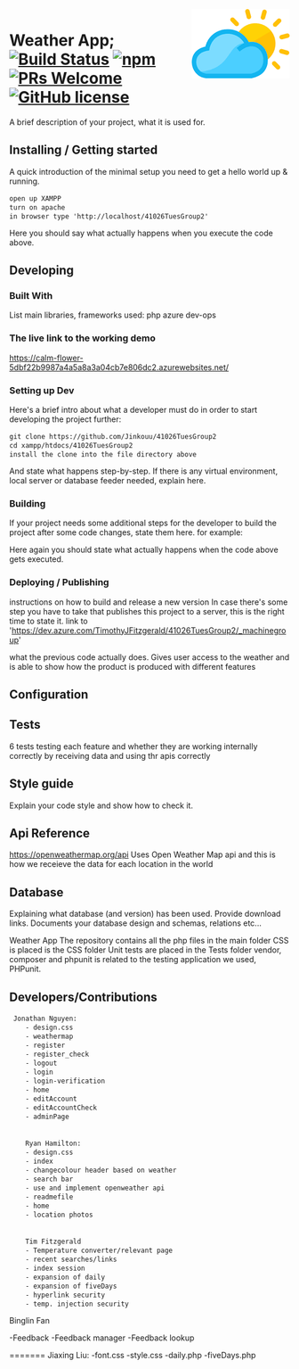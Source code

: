 
<img src="./temperatureHeaders/logo.png" alt="Logo of the project" align="right">

# Weather App; [![Build Status](https://img.shields.io/travis/npm/npm/latest.svg?style=flat-square)](https://travis-ci.org/npm/npm) [![npm](https://img.shields.io/npm/v/npm.svg?style=flat-square)](https://www.npmjs.com/package/npm) [![PRs Welcome](https://img.shields.io/badge/PRs-welcome-brightgreen.svg?style=flat-square)](http://makeapullrequest.com) [![GitHub license](https://img.shields.io/badge/license-MIT-blue.svg?style=flat-square)](https://github.com/your/your-project/blob/master/LICENSE)


A brief description of your project, what it is used for.

## Installing / Getting started

A quick introduction of the minimal setup you need to get a hello world up &
running.

```shell
open up XAMPP
turn on apache 
in browser type 'http://localhost/41026TuesGroup2'
```

Here you should say what actually happens when you execute the code above.

## Developing

### Built With
List main libraries, frameworks used:
php
azure dev-ops

### The live link to the working demo

https://calm-flower-5dbf22b9987a4a5a8a3a04cb7e806dc2.azurewebsites.net/
### Setting up Dev

Here's a brief intro about what a developer must do in order to start developing
the project further:

```shell
git clone https://github.com/Jinkouu/41026TuesGroup2
cd xampp/htdocs/41026TuesGroup2
install the clone into the file directory above
```

And state what happens step-by-step. If there is any virtual environment, local server or database feeder needed, explain here.

### Building

If your project needs some additional steps for the developer to build the
project after some code changes, state them here. for example:

Here again you should state what actually happens when the code above gets
executed.

### Deploying / Publishing
instructions on how to build and release a new version
In case there's some step you have to take that publishes this project to a
server, this is the right time to state it.
link to 'https://dev.azure.com/TimothyJFitzgerald/41026TuesGroup2/_machinegroup'

 what the previous code actually does.
Gives user access to the weather and is able to show how the product is produced with different features


## Configuration


## Tests

6 tests testing each feature and whether they are working internally correctly by receiving data and using thr apis correctly 



## Style guide

Explain your code style and show how to check it.


## Api Reference


https://openweathermap.org/api
Uses Open Weather Map api and this is how we receieve the data for each location in the world

## Database

Explaining what database (and version) has been used. Provide download links.
Documents your database design and schemas, relations etc... 


Weather App
    The repository contains all the php files in the main folder
    CSS is placed is the CSS folder
    Unit tests are placed in the Tests folder
    vendor, composer and phpunit is related to the testing application we used, PHPunit.

## Developers/Contributions

     Jonathan Nguyen:
        - design.css
        - weathermap
        - register
        - register_check
        - logout
        - login
        - login-verification
        - home
        - editAccount
        - editAccountCheck
        - adminPage


        Ryan Hamilton:
        - design.css
        - index 
        - changecolour header based on weather
        - search bar
        - use and implement openweather api
        - readmefile
        - home
        - location photos


        Tim Fitzgerald
        - Temperature converter/relevant page
        - recent searches/links
        - index session
        - expansion of daily
        - expansion of fiveDays
        - hyperlink security
        - temp. injection security


 Binglin Fan

 -Feedback
 -Feedback manager
 -Feedback lookup

=======
    Jiaxing Liu:
        -font.css
        -style.css
        -daily.php
        -fiveDays.php







<?php 

$sname = "localhost";
$unmae = "root";
$password = "";

$db_name = "test_db";

$conn = mysqli_connect($sname, $unmae, $password, $db_name);

if (!$conn){
    echo "Connection failed!";
}
